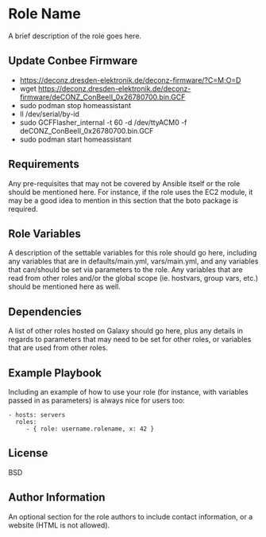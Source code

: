 Role Name
=========

A brief description of the role goes here.

Update Conbee Firmware
----------------------

- https://deconz.dresden-elektronik.de/deconz-firmware/?C=M;O=D
- wget https://deconz.dresden-elektronik.de/deconz-firmware/deCONZ_ConBeeII_0x26780700.bin.GCF
- sudo podman stop homeassistant
- ll /dev/serial/by-id
- sudo GCFFlasher_internal -t 60 -d /dev/ttyACM0 -f deCONZ_ConBeeII_0x26780700.bin.GCF
- sudo podman start homeassistant

Requirements
------------

Any pre-requisites that may not be covered by Ansible itself or the role should be mentioned here. For instance, if the role uses the EC2 module, it may be a good idea to mention in this section that the boto package is required.

Role Variables
--------------

A description of the settable variables for this role should go here, including any variables that are in defaults/main.yml, vars/main.yml, and any variables that can/should be set via parameters to the role. Any variables that are read from other roles and/or the global scope (ie. hostvars, group vars, etc.) should be mentioned here as well.

Dependencies
------------

A list of other roles hosted on Galaxy should go here, plus any details in regards to parameters that may need to be set for other roles, or variables that are used from other roles.

Example Playbook
----------------

Including an example of how to use your role (for instance, with variables passed in as parameters) is always nice for users too:

    - hosts: servers
      roles:
         - { role: username.rolename, x: 42 }

License
-------

BSD

Author Information
------------------

An optional section for the role authors to include contact information, or a website (HTML is not allowed).
